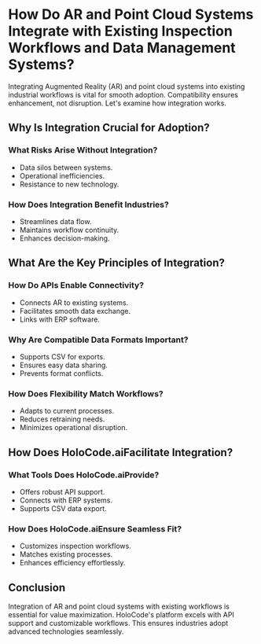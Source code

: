 # How Do AR and Point Cloud Systems Integrate with Existing Inspection Workflows and Data Management Systems?

Integrating Augmented Reality (AR) and point cloud systems into existing industrial workflows is vital for smooth adoption. Compatibility ensures enhancement, not disruption. Let's examine how integration works.

## Why Is Integration Crucial for Adoption?

### What Risks Arise Without Integration?
- Data silos between systems.
- Operational inefficiencies.
- Resistance to new technology.

### How Does Integration Benefit Industries?
- Streamlines data flow.
- Maintains workflow continuity.
- Enhances decision-making.

## What Are the Key Principles of Integration?

### How Do APIs Enable Connectivity?
- Connects AR to existing systems.
- Facilitates smooth data exchange.
- Links with ERP software.

### Why Are Compatible Data Formats Important?
- Supports CSV for exports.
- Ensures easy data sharing.
- Prevents format conflicts.

### How Does Flexibility Match Workflows?
- Adapts to current processes.
- Reduces retraining needs.
- Minimizes operational disruption.

## How Does HoloCode.aiFacilitate Integration?

### What Tools Does HoloCode.aiProvide?
- Offers robust API support.
- Connects with ERP systems.
- Supports CSV data export.

### How Does HoloCode.aiEnsure Seamless Fit?
- Customizes inspection workflows.
- Matches existing processes.
- Enhances efficiency effortlessly.

## Conclusion

Integration of AR and point cloud systems with existing workflows is essential for value maximization. HoloCode's platform excels with API support and customizable workflows. This ensures industries adopt advanced technologies seamlessly. 